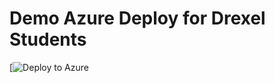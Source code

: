 # Demo Azure Deploy for Drexel Students

[![Deploy to Azure](https://portal.azure.com/#create/Microsoft.Template/uri/https:%3A%2F%2Fraw.githubusercontent.com%2FGraphiteGTCGitHub%2FSimpleTest%2Fmain%2Fazuredeploy.json?token=GHSAT0AAAAAAB4WY2BK3DJSV2E5KKUQ2YGMY5GLWOA)
